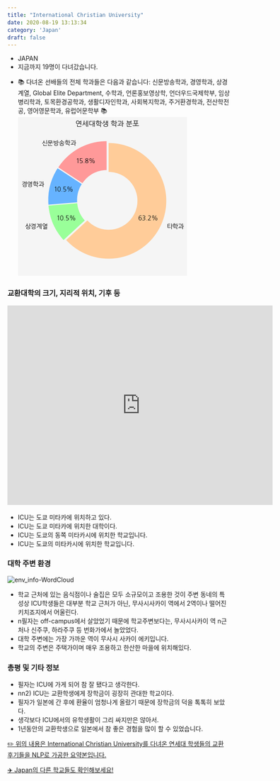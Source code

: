 ```yaml
---
title: "International Christian University"
date: 2020-08-19 13:13:34
category: 'Japan'
draft: false
---
```



* JAPAN
* 지금까지 19명이 다녀갔습니다. 
- 📚 다녀온 선배들의 전체 학과들은 다음과 같습니다: 신문방송학과, 경영학과, 상경계열, Global Elite Department, 수학과, 언론홍보영상학, 언더우드국제학부, 임상병리학과, 토목환경공학과, 생활디자인학과, 사회복지학과, 주거환경학과, 전산학전공, 영어영문학과, 유럽어문학부 📚
![department-info](../plots/JP000008.png)
### 교환대학의 크기, 지리적 위치, 기후 등
<iframe
width="600"
height="450"
frameborder="0" style="border:0"
src="https://www.google.com/maps/embed/v1/place?key=AIzaSyC9e1AME-pVmWC4hBpFdu5S4dKzyepa3HQ&q=International+Christian+University&center=35.6875365,139.5295507&zoom=14" allowfullscreen>
</iframe>

* ICU는 도쿄 미타카에 위치하고 있다.
* ICU는 도쿄 미타카에 위치한 대학이다.
* ICU는 도쿄의 동쪽 미타카시에 위치한 학교입니다.
* ICU는 도쿄의 미타카시에 위치한 학교입니다.


### 대학 주변 환경

![env_info-WordCloud](../univ_wordclouds_okt/env_info/JP000008_env_info_okt.png)

* 학교 근처에 있는 음식점이나 술집은 모두 소규모이고 조용한 것이 주변 동네의 특성상 ICU학생들은 대부분 학교 근처가 아닌, 무사시사카이 역에서 2역이나 떨어진 키치죠지에서 어울린다.
* n필자는 off-campus에서 살았었기 때문에 학교주변보다는, 무사시사카이 역 n근처나 신주쿠, 하라주쿠 등 번화가에서 놀았었다.
* 대학 주변에는 가장 가까운 역이 무사시 사카이 에키입니다.
* 학교의 주변은 주택가이며 매우 조용하고 한산한 마을에 위치해있다.


### 총평 및 기타 정보 
* 필자는 ICU에 가게 되어 참 잘 됐다고 생각한다.
* nn2) ICU는 교환학생에게 장학금이 굉장히 관대한 학교이다.
* 필자가 일본에 간 후에 환율이 엄청나게 올랐기 때문에 장학금의 덕을 톡톡히 보았다.
* 생각보다 ICU에서의 유학생활이 그리 싸지만은 않아서.
* 1년동안의 교환학생으로 일본에서 참 좋은 경험을 많이 할 수 있었습니다.


[✏️ 위의 내용은 International Christian University를 다녀온 연세대 학생들의 교환 후기들을 NLP로 가공한 요약본입니다.](http://oia.yonsei.ac.kr/partner/expReport.asp?ucode=JP000008&bgbn=A)

[✈️ Japan의 다른 학교들도 확인해보세요!](https://yonsei-exchange.netlify.app/?category=Japan)
